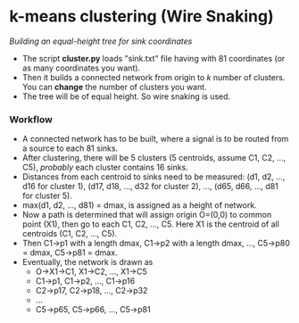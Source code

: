 # k-means clustering (Wire Snaking)
*Building an equal-height tree for sink coordinates*
- The script **cluster.py** loads "sink.txt" file having with 81 coordinates (or as many coordinates you want).
- Then it builds a connected network from origin to *k* number of clusters. You can **change** the number of clusters you want.
- The tree will be of equal height. So wire snaking is used.
### Workflow
- A connected network has to be built, where a signal is to be routed from a source to each 81 sinks.
- After clustering, there will be 5 clusters (5 centroids, assume C1, C2, ..., C5), *probably* each cluster contains 16 sinks.
- Distances from each centroid to sinks need to be measured: (d1, d2, ..., d16 for cluster 1), (d17, d18, ..., d32 for cluster 2), ..., (d65, d66, ..., d81 for cluster 5).
- max(d1, d2, ..., d81) = dmax, is assigned as a height of network.
- Now a path is determined that will assign origin O=(0,0) to common point (X1), then go to each C1, C2, ..., C5. Here X1 is the centroid of all centroids (C1, C2, ..., C5).
- Then C1→p1 with a length dmax, C1→p2 with a length dmax, ..., C5→p80 = dmax, C5→p81 = dmax.
- Eventually, the network is drawn as
  - O→X1→C1, X1→C2, ..., X1→C5
  - C1→p1, C1→p2, ..., C1→p16
  - C2→p17, C2→p18, ..., C2→p32
  - ...
  - C5→p65, C5→p66, ..., C5→p81
